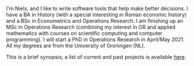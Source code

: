 <!--
.. title: About me
.. slug: about
.. date: 2020-11-23 23:19:57 UTC+01:00
.. updated: 2021-01-09 20:00 UTC+01:00
.. tags: 
.. category: 
.. link: 
.. description: 
.. type: text
-->

I'm Niels, and I like to write software tools that help make better decisions.
I have a BA in History (with a special interesting in Roman economic history)
and a BSc in Econometrics and Operations Research. I am finishing up an MSc in
Operations Research (combining my interest in OR and applied mathematics with
courses on scientific computing and computer programming). I will start a PhD in
Operations Research in April/May 2021. All my degrees are from the University of
Groningen (NL).

This is a brief synopsis; a list of current and past projects is available 
[here](link://slug/projects).
